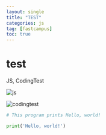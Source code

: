```yaml
---
layout: single
title: "TEST"
categories: js
tag: [fastcampus]
toc: true
---
```


# test

JS, CodingTest

![js](jslogo.png)

![codingtest](../images/bojlogo.png)

```python
# This program prints Hello, world!

print('Hello, world!')
```
